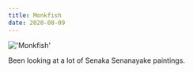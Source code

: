```yaml
---
title: Monkfish
date: 2020-08-09
---
```


!['Monkfish'](/Monk.jpeg)

Been looking at a lot of Senaka Senanayake paintings.